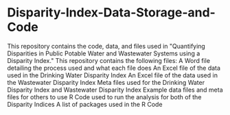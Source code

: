 # Disparity-Index-Data-Storage-and-Code
This repository contains the code, data, and files used in "Quantifying Disparities in Public Potable Water and Wastewater Systems using a Disparity Index."
This repository contains the following files:
A Word file detailing the process used and what each file does
An Excel file of the data used in the Drinking Water Disparity Index
An Excel file of the data used in the Wastewater Disparity Index
Meta files used for the Drinking Water Disparity Index and Wastewater Disparity Index
Example data files and meta files for others to use
R Code used to run the analysis for both of the Disparity Indices
A list of packages used in the R Code
